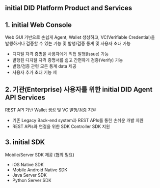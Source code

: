 <h2>initial DID Platform Product and Services</h2>


## 1. initial Web Console
Web GUI 기반으로 손쉽게 Agent, Wallet 생성하고, VC(Verifiable Credential)을 발행하거나 검증할 수 있는 기능 및 발행/검증 통계 및 사용자 초대 가능

  - 디지털 자격 증명을 사용자에게 직접 발행(Issue) 가능
  - 발행된 디지털 자격 증명서를 쉽고 간편하게 검증(Verify) 가능
  - 발행/검증 관련 모든 통계 data 제공
  - 사용자 추가 초대 기능 제

## 2. 기관(Enterprise) 사용자를 위한 initial DID Agent API Services
REST API 기반 Wallet 생성 및 VC 발행/검증 지원 
  
  - 기존 Legacy Back-end system과 REST APIs를 통한 손쉬운 개발 지원
  - REST APIs와 연결을 위한 SDK Controller SDK 지원


## 3. initial SDK
Mobile/Server SDK 제공 (협의 필요)

 - iOS Native SDK
 - Mobile Android Native SDK
 - Java Server SDK
 - Python Server SDK